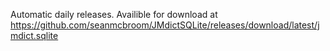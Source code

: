 Automatic daily releases.
Availible for download at https://github.com/seanmcbroom/JMdictSQLite/releases/download/latest/jmdict.sqlite
